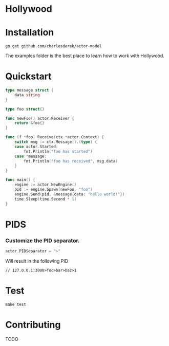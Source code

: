 # Hollywood

# Installation

```
go get github.com/charlesderek/actor-model
```

The examples folder is the best place to learn how to work with Hollywood.

# Quickstart

```Go
type message struct {
	data string
}

type foo struct{}

func newFoo() actor.Receiver {
	return &foo{}
}

func (f *foo) Receive(ctx *actor.Context) {
	switch msg := ctx.Message().(type) {
	case actor.Started:
		fmt.Println("foo has started")
	case *message:
		fmt.Println("foo has received", msg.data)
	}
}

func main() {
	engine := actor.NewEngine()
	pid := engine.Spawn(newFoo, "foo")
	engine.Send(pid, &message{data: "hello world!"})
	time.Sleep(time.Second * 1)
}
```

# PIDS

### Customize the PID separator.

```Go
actor.PIDSeparator = ">"
```

Will result in the following PID

```
// 127.0.0.1:3000>foo>bar>baz>1
```

# Test

```
make test
```

# Contributing

TODO
